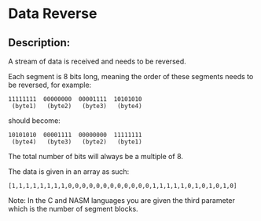 # Data Reverse

## Description:

A stream of data is received and needs to be reversed.

Each segment is 8 bits long, meaning the order of these segments needs to be reversed, for example:

```
11111111  00000000  00001111  10101010
 (byte1)   (byte2)   (byte3)   (byte4)
 ```

should become:

```
10101010  00001111  00000000  11111111
 (byte4)   (byte3)   (byte2)   (byte1)
 ```

The total number of bits will always be a multiple of 8.

The data is given in an array as such:

`[1,1,1,1,1,1,1,1,0,0,0,0,0,0,0,0,0,0,0,0,1,1,1,1,1,0,1,0,1,0,1,0]`

Note: In the C and NASM languages you are given the third parameter which is the number of segment blocks.
